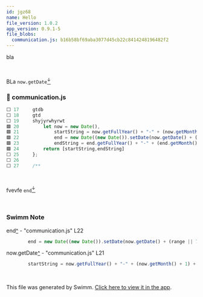 ```yaml
---
id: jgz68
name: Hello
file_version: 1.0.2
app_version: 0.9.1-5
file_blobs:
  communication.js: b16b58bf69aba3077d45cb22c8414248196482f2
---
```


bla

<br/>

BLa `now.getDate`[<sup id="ZX8bjn">↓</sup>](#f-ZX8bjn)
<!-- NOTE-swimm-snippet: the lines below link your snippet to Swimm -->
### 📄 communication.js
```javascript
⬜ 17     gtdb
⬜ 18     gtd
⬜ 19     shyjyrwhyrwt
🟩 20         let now = new Date(),
🟩 21             startString = now.getFullYear() + "-" + (now.getMonth() + 1) + "-" + (now.getDate()),
🟩 22             end = new Date((new Date()).setDate(now.getDate() + (range || 7))),
🟩 23             endString = end.getFullYear() + "-" + (end.getMonth() + 1) + "-" + (end.getDate());
🟩 24         return [startString,endString]
⬜ 25     };
⬜ 26     
⬜ 27     /**
```

<br/>

fvevfe `end`[<sup id="Z4LKlm">↓</sup>](#f-Z4LKlm)

<br/>

<!-- THIS IS AN AUTOGENERATED SECTION. DO NOT EDIT THIS SECTION DIRECTLY -->
### Swimm Note

<span id="f-Z4LKlm">end</span>[^](#Z4LKlm) - "communication.js" L22
```javascript
        end = new Date((new Date()).setDate(now.getDate() + (range || 7))),
```

<span id="f-ZX8bjn">now.getDate</span>[^](#ZX8bjn) - "communication.js" L21
```javascript
        startString = now.getFullYear() + "-" + (now.getMonth() + 1) + "-" + (now.getDate()),
```

<br/>

This file was generated by Swimm. [Click here to view it in the app](http://localhost:5000/repos/ls4DA2fLasmQuEbT4ipw/docs/jgz68).